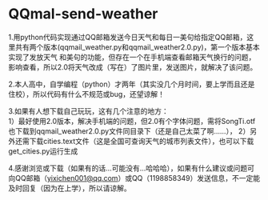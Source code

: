 # QQmal-send-weather

1.用python代码实现通过QQ邮箱发送今日天气和每日一美句给指定QQ邮箱，这里共有两个版本(qqmail_weather.py和qqmail_weather2.0.py)，第一个版本基本实现了发放天气
和美句的功能，但存在一个在手机端查看邮箱天气换行的问题，影响查看，所以2.0将天气改成（写在）了图片里，发送图片，就解决了该问题。

2.本人高中，自学编程（python）才两年（其实没几个月时间，要上学而且还是住校），所以代码有什么不规范或bug，还望谅解！

3.如果有人想下载自己玩玩，这有几个注意的地方：                                                                                                           
    1）最好使用2.0版本，解决手机端的问题，但2.0有个字体问题，需将SongTi.otf也下载到qqmail_weather2.0.py文件同目录下（还是自己太菜了啊……）， 
    2）另外还需下载cities.text文件（这是全国可查询天气的城市列表文件），也可以下载get_cities.py运行生成

4.感谢浏览或下载（如果有的话…可能没有…哈哈哈），如果有什么建议或问题可向QQ邮箱（yixichen001@qq.com）或QQ（1198858349）发送信息，不一定能及时回复（因为在上学），所以请谅解。
